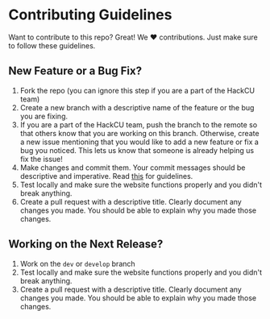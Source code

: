 # Contributing Guidelines

Want to contribute to this repo? Great! We :heart: contributions. Just make sure to follow these
guidelines.

## New Feature or a Bug Fix?

1. Fork the repo (you can ignore this step if you are a part of the HackCU team)
2. Create a new branch with a descriptive name of the feature or the bug you are fixing.
3. If you are a part of the HackCU team, push the branch to the remote so that others know that you
   are working on this branch. Otherwise, create a new issue mentioning that you would like to add a
   new feature or fix a bug you noticed. This lets us know that someone is already helping us fix
   the issue!
4. Make changes and commit them. Your commit messages should be descriptive and imperative. Read
   [this](http://who-t.blogspot.com/2009/12/on-commit-messages.html) for guidelines.
5. Test locally and make sure the website functions properly and you didn't break anything.
6. Create a pull request with a descriptive title. Clearly document any changes you made. You should
   be able to explain why you made those changes.

## Working on the Next Release?

1. Work on the `dev` or `develop` branch
2. Test locally and make sure the website functions properly and you didn't break anything.
3. Create a pull request with a descriptive title. Clearly document any changes you made. You should
   be able to explain why you made those changes.
